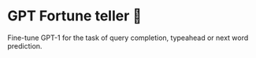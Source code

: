 # GPT Fortune teller 🔮
Fine-tune GPT-1 for the task of query completion, typeahead or next word prediction.